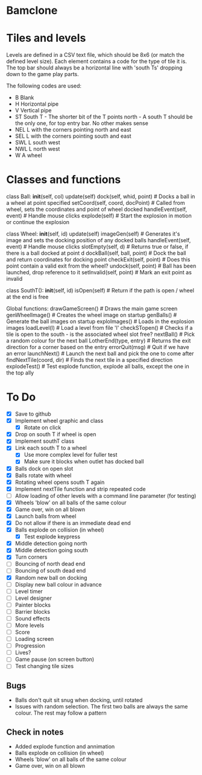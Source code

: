 Bamclone
========

Tiles and levels
================

Levels are defined in a CSV text file, which should be 8x6 (or match the defined level size). Each element contains a code for the type of tile it is. The top bar should always be a horizontal line with 'south Ts' dropping down to the game play parts.

The following codes are used:

- B       Blank
- H       Horizontal pipe
- V       Vertical pipe
- ST      South T - The shorter bit of the T points north
        - A south T should be the only one, for top entry bar. No other makes sense
- NEL     L with the corners pointing north and east
- SEL     L with the corners pointing south and east
- SWL     L south west
- NWL     L north west
- W       A wheel


Classes and functions
=====================

class Ball:
  __init__(self, col)
  update(self)
  dock(self, whid, point)   # Docks a ball in a wheel at point specified
  setCoord(self, coord, docPoint)   # Called from wheel, sets the coordinates and point of wheel docked
  handleEvent(self, event)          # Handle mouse clicks
  explode(self)                     # Start the explosion in motion or continue the explosion

class Wheel:
  __init__(self, id)
  update(self)
  imageGen(self)    # Generates it's image and sets the docking position of any docked balls
  handleEvent(self, event)        # Handle mouse clicks
  slotEmpty(self, d)      # Returns true or false, if there is a ball docked at point d
  dockBall(self, ball, point)   # Dock the ball and return coordinates for docking point
  checkExit(self, point)        # Does this point contain a valid exit from the wheel?
  undock(self, point)           # Ball has been launched, drop reference to it
  setInvalid(self, point)       # Mark an exit point as invalid

class SouthT():
  __init__(self, id)
  isOpen(self)        # Return if the path is open / wheel at the end is free


Global functions:
  drawGameScreen()        # Draws the main game screen
  genWheelImage()         # Creates the wheel image on startup
  genBalls()              # Generate the ball images on startup
  exploImages()           # Loads in the explosion images
  loadLevel(l)            # Load a level from file 'l'
  checkSTopen()           # Checks if a tile is open to the south - is the associated wheel slot free?
  nextBall()              # Pick a random colour for the next ball
  LotherEnd(type, entry)  # Returns the exit direction for a corner based on the entry
  errorQuit(msg)          # Quit if we have an error
  launchNext()            # Launch the next ball and pick the one to come after
  findNextTile(coord, dir)    # Finds the next tile in a specified direction
  explodeTest()           # Test explode function, explode all balls, except the one in the top ally

To Do
=====
- [X] Save to github
- [X] Implement wheel graphic and class
    - [X] Rotate on click
- [X] Drop on south T if wheel is open
-   [X] Implement southT class
-   [X] Link each south T to a wheel
    - [X] Use more complex level for fuller test
  - [X] Make sure it blocks when outlet has docked ball
- [X] Balls dock on open slot
- [X] Balls rotate with wheel
- [X] Rotating wheel opens south T again
- [X] Implement nextTile function and strip repeated code
- [ ] Allow loading of other levels with a command line parameter (for testing)
- [X] Wheels 'blow' on all balls of the same colour
- [X] Game over, win on all blown
- [X] Launch balls from wheel
-   [X] Do not allow if there is an immediate dead end
- [X] Balls explode on collision (in wheel)
  - [X] Test explode keypress
- [X] Middle detection going north
- [X] Middle detection going south
- [X] Turn corners
- [ ] Bouncing of north dead end
- [ ] Bouncing of south dead end
- [X] Random new ball on docking 
- [ ] Display new ball colour in advance
- [ ] Level timer
- [ ] Level designer
- [ ] Painter blocks
- [ ] Barrier blocks
- [ ] Sound effects
- [ ] More levels
- [ ] Score
- [ ] Loading screen
- [ ] Progression
- [ ] Lives?
- [ ] Game pause (on screen button)
- [ ] Test changing tile sizes

Bugs
----
- Balls don't quit sit snug when docking, until rotated
- Issues with random selection. The first two balls are always the same colour. The rest may follow a pattern

Check in notes
--------------
- Added explode function and annimation
- Balls explode on collision (in wheel)
- Wheels 'blow' on all balls of the same colour
- Game over, win on all blown
